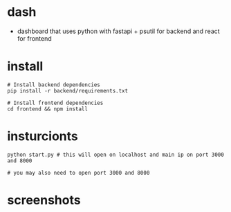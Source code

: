 # dash

- dashboard that uses python with fastapi + psutil for backend and react for frontend

# install

```
# Install backend dependencies
pip install -r backend/requirements.txt

# Install frontend dependencies
cd frontend && npm install
```

# insturcionts

```
python start.py # this will open on localhost and main ip on port 3000 and 8000

# you may also need to open port 3000 and 8000 
```

# screenshots
